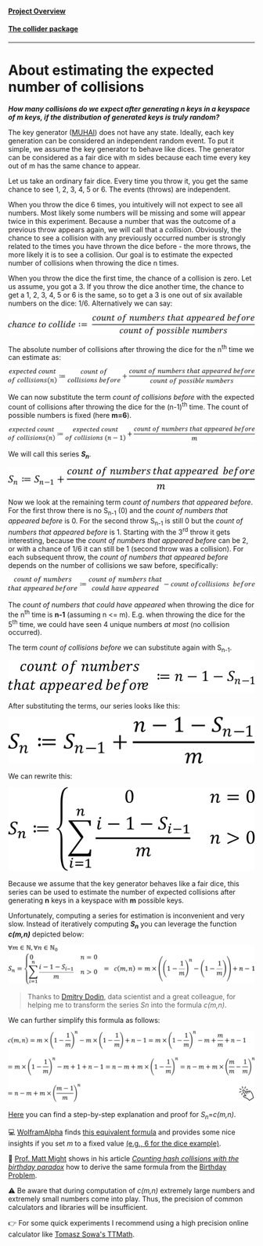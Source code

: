#### [Project Overview](../../../../../../../../README.md)
#### [The collider package](README.md)
----

# About estimating the expected number of collisions

**_How many collisions do we expect after generating n keys in a keyspace of m keys, if the distribution of generated keys is truly random?_**

The key generator ([MUHAI](../../../../../../../test/java/de/calamanari/pk/muhai/README.md)) does not have any state. Ideally, each key generation can be considered an independent random event. To put it simple, we assume the key generator to behave like dices. The generator can be considered as a fair dice with m sides because each time every key out of m has the same chance to appear.

Let us take an ordinary fair dice. Every time you throw it, you get the same chance to see 1, 2, 3, 4, 5 or 6. The events (throws) are independent. 

When you throw the dice 6 times, you intuitively will not expect to see all numbers. Most likely some numbers will be missing and some will appear twice in this experiment. Because a number that was the outcome of a previous throw appears again, we will call that a _collision_. Obviously, the chance to see a collision with any previously occurred number is strongly related to the times you have thrown the dice before - the more throws, the more likely it is to see a collision. Our goal is to estimate the expected number of collisions when throwing the dice n times.

When you throw the dice the first time, the chance of a collision is zero. Let us assume, you got a 3. If you throw the dice another time, the chance to get a 1, 2, 3, 4, 5 or 6 is the same, so to get a 3 is one out of six available numbers on the dice: 1/6. Alternatively we can say:

![s1](../../../../../../../../doc/patterns/images/S-formula1.svg)

The absolute number of collisions after throwing the dice for the n<sup>th</sup> time we can estimate as:

![s2](../../../../../../../../doc/patterns/images/S-formula2.svg)

We can now substitute the term _count of collisions before_ with the expected count of collisions after throwing the dice for the (n-1)<sup>th</sup> time. The count of possible numbers is fixed (here **m=6**).

![s3](../../../../../../../../doc/patterns/images/S-formula3.svg)

We will call this series **_S<sub>n</sub>_**.

![s4](../../../../../../../../doc/patterns/images/S-formula4.svg)

Now we look at the remaining term _count of numbers that appeared before_. For the first throw there is no S<sub>n-1</sub> (0) and the _count of numbers that appeared before_ is 0. For the second throw S<sub>n-1</sub> is still 0 but the _count of numbers that appeared before_ is 1. Starting with the 3<sup>rd</sup> throw it gets interesting, because the _count of numbers that appeared before_ can be 2, or with a chance of 1/6 it can still be 1 (second throw was a collision). For each subsequent throw, the _count of numbers that appeared before_ depends on the number of collisions we saw before, specifically:

![s5](../../../../../../../../doc/patterns/images/S-formula5.svg)

The _count of numbers that could have appeared_ when throwing the dice for the n<sup>th</sup> time is **n-1** (assuming n <= m). E.g. when throwing the dice for the 5<sup>th</sup> time, we could have seen 4 unique numbers _at most_ (no collision occurred). 

The term _count of collisions before_ we can substitute again with S<sub>n-1</sub>.

![s6](../../../../../../../../doc/patterns/images/S-formula6.svg)

After substituting the terms, our series looks like this:

![s7](../../../../../../../../doc/patterns/images/S-formula7.svg)

We can rewrite this:

![s8](../../../../../../../../doc/patterns/images/S-formula8.svg)

Because we assume that the key generator behaves like a fair dice, this series can be used to estimate the number of expected collisions after generating **n** keys in a keyspace with **m** possible keys.

Unfortunately, computing a series for estimation is inconvenient and very slow. Instead of iteratively computing **_S<sub>n</sub>_** you can leverage the function **_c(m,n)_** depicted below:

![s9](../../../../../../../../doc/patterns/images/collision_formula_1.svg)

> Thanks to [Dmitry Dodin](https://de.linkedin.com/in/dodin-dmitry-56398295), data scientist and a great colleague, for helping me to transform the series _Sn_ into the formula _c(m,n)_.

We can further simplify this formula as follows:

[![s10](../../../../../../../../doc/patterns/images/collision_formula_2.svg)](stepByStepAndProof.md)

[Here](stepByStepAndProof.md) you can find a step-by-step explanation and proof for _S<sub>n</sub>_=_c(m,n)_.

:computer: [WolframAlpha](https://www.wolframalpha.com) finds [this equivalent formula](https://www.wolframalpha.com/input?i=s%28n%29%3D%5B%2F%2Fmath%3As%28n-1%29+%2B+%28%28n-1-s%28n-1%29%29%2Fm%29%2F%2F%5D%2C+s%281%29%3D%5B%2F%2Fdate%3A0%2F%2F%5D) and provides some nice insights if you set _m_ to a fixed value [(e.g., 6 for the dice example)](https://www.wolframalpha.com/input?i=s%28n%29%3D%5B%2F%2Fmath%3As%28n-1%29+%2B+%28%28n-1-s%28n-1%29%29%2F6%29%2F%2F%5D%2C+s%281%29%3D%5B%2F%2Fdate%3A0%2F%2F%5D).

:candy: [Prof. Matt Might](https://matt.might.net/) shows in his article _[Counting hash collisions with the birthday paradox](https://matt.might.net/articles/counting-hash-collisions/)_ how to derive the same formula from the [Birthday Problem](https://en.wikipedia.org/wiki/Birthday_problem).

:warning: Be aware that during computation of _c(m,n)_ extremely large numbers and extremely small numbers come into play. Thus, the precision of common calculators and libraries will be insufficient. 

:point_right: For some quick experiments I recommend using a high precision online calculator like [Tomasz Sowa's TTMath](https://www.ttmath.org/online_calculator).
